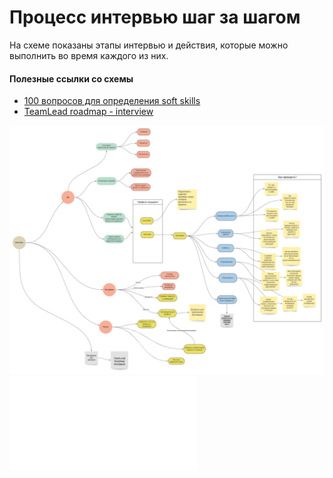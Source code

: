 
# Процесс интервью шаг за шагом

На схеме показаны этапы интервью и действия, которые можно выполнить во время каждого из них.
#### Полезные ссылки со схемы
* [100 вопросов для определения soft skills](https://hurma.work/ru/blog/100-questions-for-soft-skills-evaluation/?fbclid=IwAR3WEQPXFu65KJqdH0W98jRizHxhKT38Ye-w1V8s-VGqEsZjn_pyLIsGs6M)
* [TeamLead roadmap - interview](https://tlroadmap.io/roles/people-manager/people-management/hiring/interview.html)

![Interview process step by step schema](interview-process-step-by-step-schema.png)
![Interview process step by step](interview-process-step-by-step-schema.pdf)
